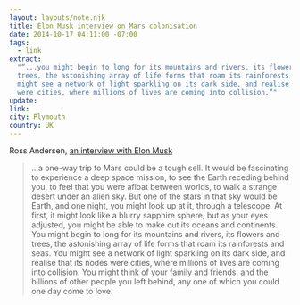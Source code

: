 ```yaml
---
layout: layouts/note.njk
title: Elon Musk interview on Mars colonisation
date: 2014-10-17 04:11:00 -07:00
tags:
  - link
extract:
  "“...you might begin to long for its mountains and rivers, its flowers and
  trees, the astonishing array of life forms that roam its rainforests and seas. You
  might see a network of light sparkling on its dark side, and realise that its nodes
  were cities, where millions of lives are coming into collision.”"
update:
link:
city: Plymouth
country: UK
---
```


Ross Andersen, [an interview with Elon Musk](http://aeon.co/magazine/technology/the-elon-musk-interview-on-mars/)

> ...a one-way trip to Mars could be a tough sell. It would be fascinating to experience a deep space mission, to see the Earth receding behind you, to feel that you were afloat between worlds, to walk a strange desert under an alien sky. But one of the stars in that sky would be Earth, and one night, you might look up at it, through a telescope. At first, it might look like a blurry sapphire sphere, but as your eyes adjusted, you might be able to make out its oceans and continents. You might begin to long for its mountains and rivers, its flowers and trees, the astonishing array of life forms that roam its rainforests and seas. You might see a network of light sparkling on its dark side, and realise that its nodes were cities, where millions of lives are coming into collision. You might think of your family and friends, and the billions of other people you left behind, any one of which you could one day come to love.
